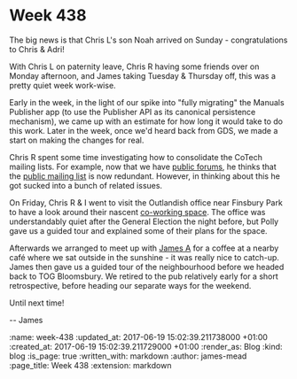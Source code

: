 Week 438
========

The big news is that Chris L's son Noah arrived on Sunday - congratulations to Chris & Adri!

With Chris L on paternity leave, Chris R having some friends over on Monday afternoon, and James taking Tuesday & Thursday off, this was a pretty quiet week work-wise.

Early in the week, in the light of our spike into "fully migrating" the Manuals Publisher app (to use the Publisher API as its canonical persistence mechanism), we came up with an estimate for how long it would take to do this work. Later in the week, once we'd heard back from GDS, we made a start on making the changes for real.

Chris R spent some time investigating how to consolidate the CoTech mailing lists. For example, now that we have [public forums][cotech-community], he thinks that the [public mailing list][cotech-mailing-list] is now redundant. However, in thinking about this he got sucked into a bunch of related issues.

On Friday, Chris R & I went to visit the Outlandish office near Finsbury Park to have a look around their nascent [co-working space][outlandish-coworking]. The office was understandably quiet after the General Election the night before, but Polly gave us a guided tour and explained some of their plans for the space.

Afterwards we arranged to meet up with [James A][] for a coffee at a nearby café where we sat outside in the sunshine - it was really nice to catch-up. James then gave us a guided tour of the neighbourhood before we headed back to TOG Bloomsbury. We retired to the pub relatively early for a short retrospective, before heading our separate ways for the weekend.

Until next time!

-- James

[cotech-community]: https://community.coops.tech/
[cotech-mailing-list]: https://www.email-lists.org/mailman/listinfo/tech-coops
[outlandish-coworking]: https://www.email-lists.org/pipermail/tech-coops/2017-June/000027.html
[James A]: http://lazyatom.com/

:name: week-438
:updated_at: 2017-06-19 15:02:39.211738000 +01:00
:created_at: 2017-06-19 15:02:39.211729000 +01:00
:render_as: Blog
:kind: blog
:is_page: true
:written_with: markdown
:author: james-mead
:page_title: Week 438
:extension: markdown
